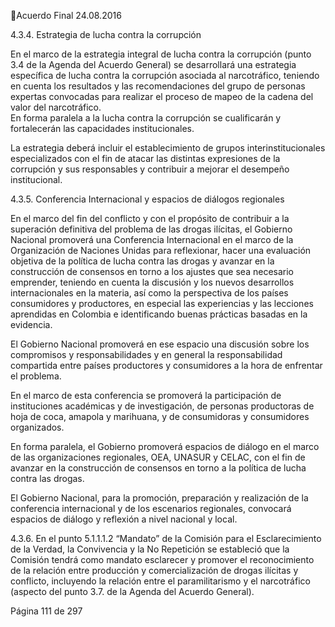 Acuerdo Final 
24.08.2016 
 
4.3.4. Estrategia de lucha contra la corrupción  
 
En el marco de la estrategia integral de lucha contra la corrupción (punto 3.4 de la Agenda del Acuerdo 
General) se desarrollará una estrategia específica de lucha contra la corrupción asociada al narcotráfico, 
teniendo en cuenta los resultados y las recomendaciones del grupo de personas expertas convocadas para 
realizar el proceso de mapeo de la cadena del valor del narcotráfico.  
En  forma  paralela  a  la  lucha  contra  la  corrupción  se  cualificarán  y  fortalecerán  las  capacidades 
institucionales. 
 
La estrategia deberá incluir el establecimiento de grupos interinstitucionales especializados con el fin de 
atacar las distintas expresiones de la corrupción y sus responsables y contribuir a mejorar el desempeño 
institucional.  
 
4.3.5. Conferencia Internacional y espacios de diálogos regionales 
 
En el marco del fin del conflicto y con el propósito de contribuir a la superación  definitiva del problema 
de las drogas ilícitas, el Gobierno Nacional promoverá una Conferencia Internacional en el marco de la 
Organización de Naciones Unidas para reflexionar, hacer una evaluación objetiva de la política de lucha 
contra  las  drogas  y  avanzar  en  la  construcción  de  consensos  en  torno  a  los  ajustes  que  sea  necesario 
emprender, teniendo en cuenta la discusión y los nuevos desarrollos internacionales en la materia, así 
como la perspectiva de los países consumidores y productores, en especial las experiencias y las  lecciones 
aprendidas en Colombia e identificando buenas prácticas basadas en la evidencia. 
  
El Gobierno Nacional promoverá en ese espacio una discusión sobre los compromisos y responsabilidades 
y  en  general  la  responsabilidad  compartida  entre  países  productores  y  consumidores  a  la  hora  de 
enfrentar el problema. 
 
En  el  marco  de  esta  conferencia  se  promoverá  la  participación  de  instituciones  académicas  y  de 
investigación,  de  personas  productoras  de  hoja  de  coca,  amapola  y  marihuana,  y  de  consumidoras  y 
consumidores organizados. 
 
En  forma  paralela,  el  Gobierno  promoverá  espacios  de  diálogo  en  el  marco  de  las  organizaciones 
regionales, OEA, UNASUR y CELAC, con el fin de avanzar en la construcción de consensos en torno a la 
política de lucha contra las drogas.  
 
El Gobierno Nacional, para la promoción, preparación y realización de la conferencia internacional y de 
los escenarios regionales, convocará espacios de diálogo y reflexión a nivel nacional y local.    
 
4.3.6. En  el  punto  5.1.1.1.2  “Mandato”  de  la  Comisión  para  el  Esclarecimiento  de  la  Verdad,  la 
Convivencia y la No Repetición se estableció que la Comisión tendrá como mandato esclarecer y promover 
el  reconocimiento  de  la  relación  entre  producción  y  comercialización  de  drogas  ilícitas  y  conflicto, 
incluyendo la relación entre el paramilitarismo y el narcotráfico (aspecto del punto 3.7. de la Agenda del 
Acuerdo General). 
 
 
Página 111 de 297 
 

